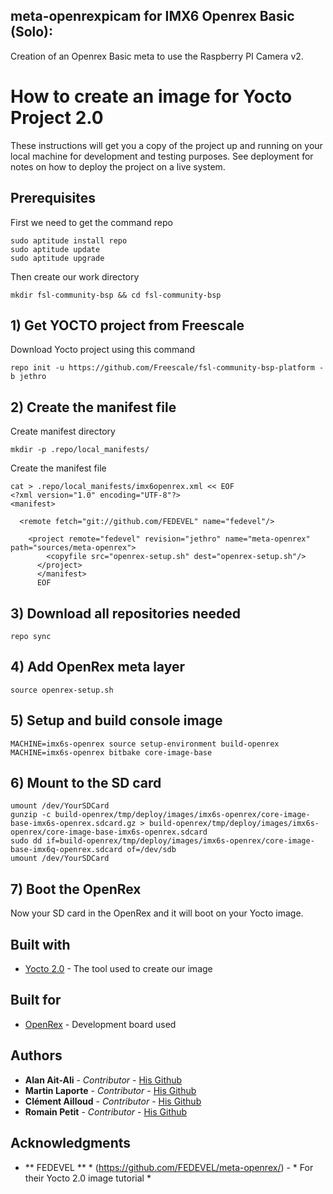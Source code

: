 ## meta-openrexpicam for IMX6 Openrex Basic (Solo):

Creation of an Openrex Basic meta to use the Raspberry PI Camera v2.

# How to create an image for Yocto Project 2.0

These instructions will get you a copy of the project up and running on your local machine for development and testing purposes. See deployment for notes on how to deploy the project on a live system.

## Prerequisites

First we need to get the command repo

```
sudo aptitude install repo
sudo aptitude update
sudo aptitude upgrade
```

Then create our work directory

```
mkdir fsl-community-bsp && cd fsl-community-bsp
```

## 1) Get YOCTO project from Freescale

Download Yocto project using this command

```
repo init -u https://github.com/Freescale/fsl-community-bsp-platform -b jethro
```

## 2) Create the manifest file


Create manifest directory

```
mkdir -p .repo/local_manifests/
```

Create the manifest file

```
cat > .repo/local_manifests/imx6openrex.xml << EOF
<?xml version="1.0" encoding="UTF-8"?>
<manifest>

  <remote fetch="git://github.com/FEDEVEL" name="fedevel"/>

    <project remote="fedevel" revision="jethro" name="meta-openrex" path="sources/meta-openrex">
        <copyfile src="openrex-setup.sh" dest="openrex-setup.sh"/>
	  </project>
	  </manifest>
	  EOF
```

## 3) Download all repositories needed

```
repo sync
```

## 4) Add OpenRex meta layer

```
source openrex-setup.sh
```

## 5) Setup and build console image

```
MACHINE=imx6s-openrex source setup-environment build-openrex
MACHINE=imx6s-openrex bitbake core-image-base
```

## 6) Mount to the SD card

```
umount /dev/YourSDCard
gunzip -c build-openrex/tmp/deploy/images/imx6s-openrex/core-image-base-imx6s-openrex.sdcard.gz > build-openrex/tmp/deploy/images/imx6s-openrex/core-image-base-imx6s-openrex.sdcard
sudo dd if=build-openrex/tmp/deploy/images/imx6s-openrex/core-image-base-imx6q-openrex.sdcard of=/dev/sdb
umount /dev/YourSDCard
```

## 7) Boot the OpenRex

Now your SD card in the OpenRex and it will boot on your Yocto image.

## Built with

* [Yocto 2.0](https://www.yoctoproject.org/downloads/core/jethro20) - The tool used to create our image

## Built for

* [OpenRex](http://www.imx6rex.com/open-rex/) - Development board used

## Authors

* **Alan Ait-Ali** - *Contributor* - [His Github](https://github.com/Alanaitali)
* **Martin Laporte** - *Contributor* - [His Github](https://github.com/Zoyolin)
* **Clément Ailloud** - *Contributor* - [His Github](https://github.com/clement-ailloud)
* **Romain Petit** - *Contributor* - [His Github](https://github.com/petit-romain)

## Acknowledgments

* ** FEDEVEL ** * (https://github.com/FEDEVEL/meta-openrex/) - * For their Yocto 2.0 image tutorial *
